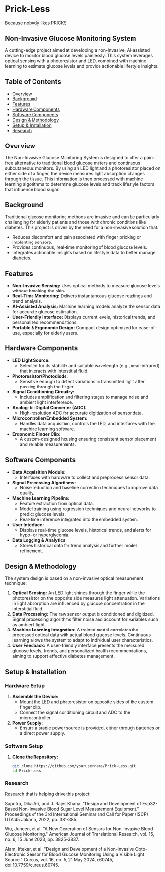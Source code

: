 # Prick-Less
Because nobody likes PRICKS



## Non-Invasive Glucose Monitoring System

A cutting-edge project aimed at developing a non-invasive, AI-assisted device to monitor blood glucose levels painlessly. This system leverages optical sensing with a photoresistor and LED, combined with machine learning to estimate glucose levels and provide actionable lifestyle insights.

## Table of Contents

- [Overview](#overview)
- [Background](#background)
- [Features](#features)
- [Hardware Components](#hardware-components)
- [Software Components](#software-components)
- [Design & Methodology](#design--methodology)
- [Setup & Installation](#setup--installation)
- [Research](#research)

## Overview

The Non-Invasive Glucose Monitoring System is designed to offer a pain-free alternative to traditional blood glucose meters and continuous subcutaneous monitors. By using an LED light and a photoresistor placed on either side of a finger, the device measures light absorption changes through the tissue. This information is then processed with machine learning algorithms to determine glucose levels and track lifestyle factors that influence blood sugar.

## Background

Traditional glucose monitoring methods are invasive and can be particularly challenging for elderly patients and those with chronic conditions like diabetes. This project is driven by the need for a non-invasive solution that:
- Reduces discomfort and pain associated with finger pricking or implanting sensors.
- Provides continuous, real-time monitoring of blood glucose levels.
- Integrates actionable insights based on lifestyle data to better manage diabetes.

## Features

- **Non-Invasive Sensing:** Uses optical methods to measure glucose levels without breaking the skin.
- **Real-Time Monitoring:** Delivers instantaneous glucose readings and trend analysis.
- **AI-Assisted Analysis:** Machine learning models analyze the sensor data for accurate glucose estimation.
- **User-Friendly Interface:** Displays current levels, historical trends, and personalized recommendations.
- **Portable & Ergonomic Design:** Compact design optimized for ease-of-use, especially for elderly users.

## Hardware Components

- **LED Light Source:**
  - Selected for its stability and suitable wavelength (e.g., near-infrared) that interacts with interstitial fluid.
- **Photoresistor/Photodiode:**
  - Sensitive enough to detect variations in transmitted light after passing through the finger.
- **Signal Conditioning Circuitry:**
  - Includes amplification and filtering stages to manage noise and ambient light interference.
- **Analog-to-Digital Converter (ADC):**
  - High-resolution ADC for accurate digitization of sensor data.
- **Microcontroller/Embedded System:**
  - Handles data acquisition, controls the LED, and interfaces with the machine learning software.
- **Ergonomic Finger Clip:**
  - A custom-designed housing ensuring consistent sensor placement and reliable measurements.

## Software Components

- **Data Acquisition Module:**
  - Interfaces with hardware to collect and preprocess sensor data.
- **Signal Processing Algorithms:**
  - Noise reduction and baseline correction techniques to improve data quality.
- **Machine Learning Pipeline:**
  - Feature extraction from optical data.
  - Model training using regression techniques and neural networks to predict glucose levels.
  - Real-time inference integrated into the embedded system.
- **User Interface:**
  - Displays real-time glucose levels, historical trends, and alerts for hypo- or hyperglycemia.
- **Data Logging & Analytics:**
  - Stores historical data for trend analysis and further model refinement.

## Design & Methodology

The system design is based on a non-invasive optical measurement technique:
1. **Optical Sensing:**
   An LED light shines through the finger while the photoresistor on the opposite side measures light attenuation. Variations in light absorption are influenced by glucose concentration in the interstitial fluid.
2. **Data Processing:**
   The raw sensor output is conditioned and digitized. Signal processing algorithms filter noise and account for variables such as ambient light.
3. **Machine Learning Integration:**
   A trained model correlates the processed optical data with actual blood glucose levels. Continuous learning allows the system to adapt to individual user characteristics.
4. **User Feedback:**
   A user-friendly interface presents the measured glucose levels, trends, and personalized health recommendations, aiming to support effective diabetes management.

## Setup & Installation

### Hardware Setup

1. **Assemble the Device:**
   - Mount the LED and photoresistor on opposite sides of the custom finger clip.
   - Connect the signal conditioning circuit and ADC to the microcontroller.
2. **Power Supply:**
   - Ensure a stable power source is provided, either through batteries or a direct power supply.


### Software Setup

1. **Clone the Repository:**
   ```bash
   git clone https://github.com/yourusername/Prick-Less.git
   cd Prick-Less
   

### Research

Research that is helping drive this project:


Saputra, Dika Ari, and J. Rajes Khana. "Design and Development of Esp32-Based Non-Invasive Blood Sugar Level Measurement Equipment." Proceedings of the 3rd International Seminar and Call for Paper (ISCP) UTA'45 Jakarta, 2022, pp. 381-385.

Wu, Juncen, et al. "A New Generation of Sensors for Non-Invasive Blood Glucose Monitoring." American Journal of Translational Research, vol. 15, no. 6, 15 June 2023, pp. 3825–3837.

Alam, Iftekar, et al. "Design and Development of a Non-invasive Opto-Electronic Sensor for Blood Glucose Monitoring Using a Visible Light Source." Cureus, vol. 16, no. 5, 21 May 2024, e60745, doi:10.7759/cureus.60745.

